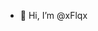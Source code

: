 - 👋 Hi, I’m @xFlqx

<!---
xFlqx/xFlqx is a ✨ special ✨ repository because its `README.md` (this file) appears on your GitHub profile.
You can click the Preview link to take a look at your changes.
--->
